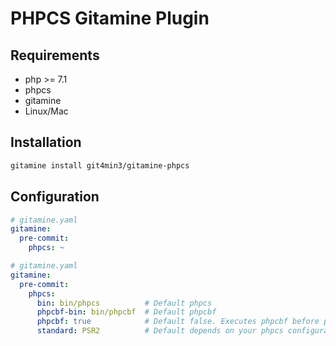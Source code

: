 # PHPCS Gitamine Plugin

## Requirements

* php >= 7.1
* phpcs
* gitamine
* Linux/Mac

## Installation

```bash
gitamine install git4min3/gitamine-phpcs
```

## Configuration

```yaml
# gitamine.yaml
gitamine:
  pre-commit:
    phpcs: ~    
```

```yaml
# gitamine.yaml
gitamine:
  pre-commit:
    phpcs:
      bin: bin/phpcs          # Default phpcs
      phpcbf-bin: bin/phpcbf  # Default phpcbf
      phpcbf: true            # Default false. Executes phpcbf before phpcs
      standard: PSR2          # Default depends on your phpcs configuration
```
